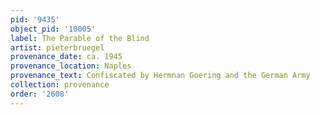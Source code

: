 ```yaml
---
pid: '9435'
object_pid: '10005'
label: The Parable of the Blind
artist: pieterbruegel
provenance_date: ca. 1945
provenance_location: Naples
provenance_text: Confiscated by Hermnan Goering and the German Army
collection: provenance
order: '2608'
---
```

